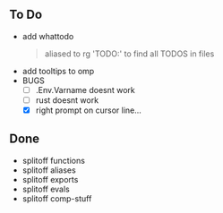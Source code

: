 ## To Do

- add whattodo
    > aliased to rg 'TODO:' to find all TODOS in files
- add tooltips to omp
- BUGS
    * [ ] .Env.Varname doesnt work
    * [ ] rust doesnt work
    * [x] right prompt on cursor line...

## Done

- splitoff functions
- splitoff aliases
- splitoff exports
- splitoff evals
- splitoff comp-stuff
